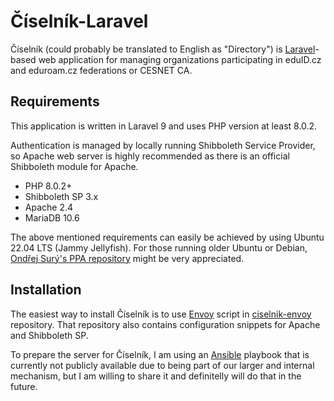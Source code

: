 # Číselník-Laravel

Číselník (could probably be translated to English as "Directory") is [Laravel](https://laravel.com)-based web application for managing organizations participating in eduID.cz and eduroam.cz federations or CESNET CA.

## Requirements

This application is written in Laravel 9 and uses PHP version at least 8.0.2.

Authentication is managed by locally running Shibboleth Service Provider, so Apache web server is highly recommended as there is an official Shibboleth module for Apache.

- PHP 8.0.2+
- Shibboleth SP 3.x
- Apache 2.4
- MariaDB 10.6

The above mentioned requirements can easily be achieved by using Ubuntu 22.04 LTS (Jammy Jellyfish). For those running older Ubuntu or Debian, [Ondřej Surý's PPA repository](https://launchpad.net/~ondrej/+archive/ubuntu/php/) might be very appreciated.

## Installation

The easiest way to install Číselník is to use [Envoy](https://laravel.com/docs/9.x/envoy) script in [ciselnik-envoy](https://github.com/JanOppolzer/ciselnik-envoy) repository. That repository also contains configuration snippets for Apache and Shibboleth SP.

To prepare the server for Číselník, I am using an [Ansible](https://www.ansible.com) playbook that is currently not publicly available due to being part of our larger and internal mechanism, but I am willing to share it and definitelly will do that in the future.
